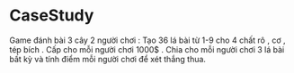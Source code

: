 # CaseStudy

Game đánh bài 3 cây 2 người chơi :
Tạo 36 lá bài từ 1-9 cho 4 chất rô , cơ , tép bích .
Cấp cho mỗi người chơi 1000$ .
Chia cho mỗi người chơi 3 lá bài bất kỳ và tính điểm mỗi người chơi để xét thắng thua.

